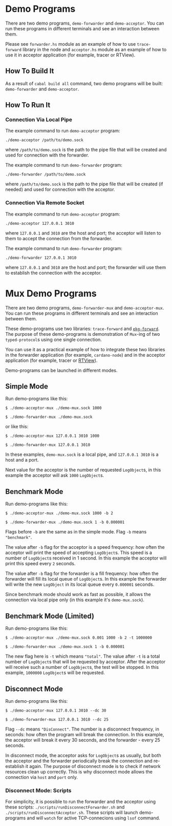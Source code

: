 # Demo Programs

There are two demo programs, `demo-forwarder` and `demo-acceptor`. You can run these programs in different terminals and see an interaction between them.

Please see `forwarder.hs` module as an example of how to use `trace-forward` library in the node and `acceptor.hs` module as an example of how to use it in acceptor application (for example, tracer or RTView).

## How To Build It

As a result of `cabal build all` command, two demo programs will be built: `demo-forwarder` and `demo-acceptor`.

## How To Run It

### Connection Via Local Pipe

The example command to run `demo-acceptor` program:

```
./demo-acceptor /path/to/demo.sock
```

where `/path/to/demo.sock` is the path to the pipe file that will be created and used for connection with the forwarder.

The example command to run `demo-forwarder` program:

```
./demo-forwarder /path/to/demo.sock
```

where `/path/to/demo.sock` is the path to the pipe file that will be created (if needed) and used for connection with the acceptor.

### Connection Via Remote Socket

The example command to run `demo-acceptor` program:

```
./demo-acceptor 127.0.0.1 3010
```

where `127.0.0.1` and `3010` are the host and port; the acceptor will listen to them to accept the connection from the forwarder.

The example command to run `demo-forwarder` program:

```
./demo-forwarder 127.0.0.1 3010
```

where `127.0.0.1` and `3010` are the host and port; the forwarder will use them to establish the connection with the acceptor.

# Mux Demo Programs

There are two demo programs, `demo-forwarder-mux` and `demo-acceptor-mux`. You can run these programs in different terminals and see an interaction between them.

These demo-programs use two libraries: `trace-forward` and [`ekg-forward`](https://github.com/input-output-hk/ekg-forward). The purpose of these demo-programs is demonstration of `Mux`-ing of two `typed-protocol`s using one single connection.

You can use it as a practical example of how to integrate these two libraries in the forwarder application (for example, `cardano-node`) and in the acceptor application (for example, tracer or [RTView](https://github.com/input-output-hk/cardano-rt-view)).

Demo-programs can be launched in different modes.

## Simple Mode

Run demo-programs like this:

```
$ ./demo-acceptor-mux ./demo-mux.sock 1000
```

```
$ ./demo-forwarder-mux ./demo-mux.sock
```

or like this:

```
$ ./demo-acceptor-mux 127.0.0.1 3010 1000
```

```
$ ./demo-forwarder-mux 127.0.0.1 3010
```

In these examples, `demo-mux.sock` is a local pipe, and `127.0.0.1 3010` is a host and a port.

Next value for the acceptor is the number of requested `LogObject`s, in this example the acceptor will ask `1000` `LogObject`s.

## Benchmark Mode

Run demo-programs like this:

```
$ ./demo-acceptor-mux ./demo-mux.sock 1000 -b 2
```

```
$ ./demo-forwarder-mux ./demo-mux.sock 1 -b 0.000001
```

Flags before `-b` are the same as in the simple mode. Flag `-b` means `"benchmark"`.

The value after `-b` flag for the acceptor is a speed frequency: how often the acceptor will print the speed of accepting `LogObject`s. This speed is a number of `LogObject`s received in 1 second. In this example the acceptor will print this speed every `2` seconds.

The value after `-b` flag for the forwarder is a fill frequency: how often the forwarder will fill its local queue of `LogObject`s. In this example the forwarder will write the new `LogObject` in its local queue every `0.000001` seconds.

Since benchmark mode should work as fast as possible, it allows the connection via local pipe only (in this example it's `demo-mux.sock`).

## Benchmark Mode (Limited)

Run demo-programs like this:

```
$ ./demo-acceptor-mux ./demo-mux.sock 0.001 1000 -b 2 -t 1000000
```

```
$ ./demo-forwarder-mux ./demo-mux.sock 1 -b 0.000001
```

The new flag here is `-t` which means `"total"`. The value after `-t` is a total number of `LogObject`s that will be requested by acceptor. After the acceptor will receive such a number of `LogObject`s, the test will be stopped. In this example, `1000000` `LogObject`s will be requested.

## Disconnect Mode

Run demo-programs like this:

```
$ ./demo-acceptor-mux 127.0.0.1 3010 --dc 30
```

```
$ ./demo-forwarder-mux 127.0.0.1 3010 --dc 25
```

Flag `--dc` means `"DisConnect"`. The number is a disconnect frequency, in seconds: how often the program will break the connection. In this example, the acceptor will break it every 30 seconds, and the forwarder - every 25 seconds.

In disconnect mode, the acceptor asks for `LogObject`s as usually, but both the acceptor and the forwarder periodically break the connection and re-establish it again. The purpose of disconnect mode is to check if network resources clean up correctly. This is why disconnect mode allows the connection via `host` and `port` only.

### Disconnect Mode: Scripts

For simplicity, it is possible to run the forwarder and the acceptor using these scripts: `./scripts/runDisconnectForwarder.sh` and `./scripts/runDisconnectAcceptor.sh`. These scripts will launch demo-programs and will `watch` for active TCP-connecions using `lsof` command.
